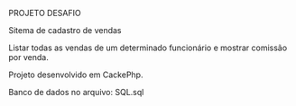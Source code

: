 PROJETO DESAFIO

Sitema de cadastro de vendas

Listar todas as vendas de um determinado funcionário e mostrar comissão por venda.

Projeto desenvolvido em CackePhp.

Banco de dados no arquivo: SQL.sql
